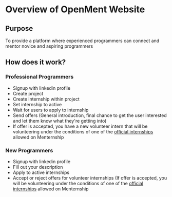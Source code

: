 # Overview of OpenMent Website

## Purpose
To provide a platform where experienced programmers can connect and mentor novice and aspiring programmers

## How does it work?

### Professional Programmers
 * Signup with linkedin profile
 * Create project
 * Create internship within project
 * Set internship to active
 * Wait for users to apply to internship
 * Send offers (General introduction, final chance to get the user interested and let them know what they're getting into)
 * If offer is accepted, you have a new volunteer intern that will be volunteering under the conditions of one of the [official internships](https://github.com/Menternship/overview/blob/master/officialInternships.md) allowed on Menternship
 
 ### New Programmers
 * Signup with linkedin profile
 * Fill out your description
 * Apply to active internships
 * Accept or reject offers for volunteer internships (If offer is accepted, you will be volunteering under the conditions of one of the [official internships](https://github.com/Menternship/overview/blob/master/officialInternships.md) allowed on Menternship
